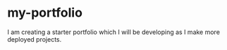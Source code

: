 # my-portfolio
I am creating a starter portfolio which I will be developing as I make more deployed projects.
